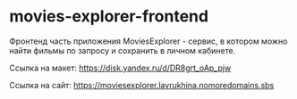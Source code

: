 # movies-explorer-frontend
Фронтенд часть приложения MoviesExplorer - сервис, в котором можно найти фильмы по запросу и сохранить в личном кабинете.

Ссылка на макет:
https://disk.yandex.ru/d/DR8grt_oAp_pjw

Ссылка на сайт:
https://moviesexplorer.lavrukhina.nomoredomains.sbs


